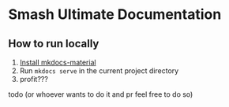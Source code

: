 # Smash Ultimate Documentation

## How to run locally
1. [Install mkdocs-material](https://squidfunk.github.io/mkdocs-material/getting-started/)
2. Run `mkdocs serve` in the current project directory
3. profit???

todo (or whoever wants to do it and pr feel free to do so)